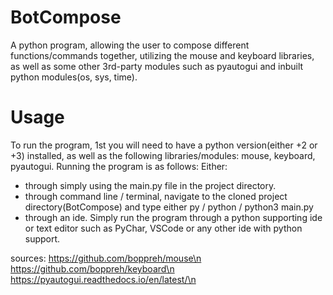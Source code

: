 # BotCompose
A python program, allowing the user to compose different functions/commands together, utilizing the mouse and keyboard libraries,
as well as some other 3rd-party modules such as pyautogui and inbuilt python modules(os, sys, time).

# Usage
To run the program, 1st you will need to have a python version(either +2 or +3) installed, as well as the following libraries/modules:
mouse, keyboard, pyautogui.
Running the program is as follows:
Either: 
- through simply using the main.py file in the project directory.
- through command line / terminal, navigate to the cloned project directory(BotCompose) and type either py / python / python3 main.py
- through an ide. Simply run the program through a python supporting ide or text editor such as PyChar, VSCode or any other ide with python support.

sources:
https://github.com/boppreh/mouse\n
https://github.com/boppreh/keyboard\n
https://pyautogui.readthedocs.io/en/latest/\n
